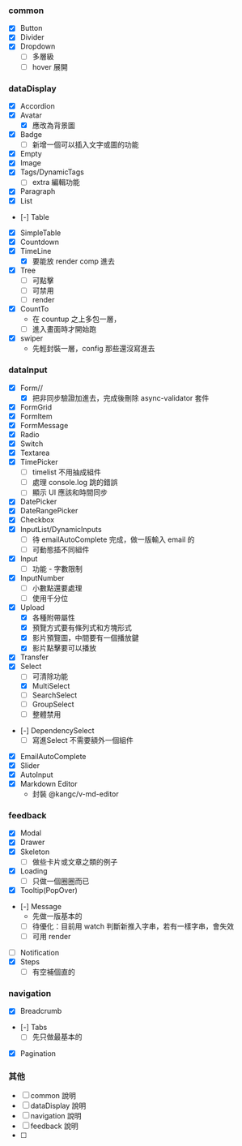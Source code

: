### common
- [x] Button
- [x] Divider
- [x] Dropdown
  - [ ] 多層級
  - [ ] hover 展開

### dataDisplay
- [x] Accordion
- [x] Avatar
  - [x] 應改為背景圖
- [x] Badge
  - [ ] 新增一個可以插入文字或圖的功能
- [x] Empty
- [x] Image
- [x] Tags/DynamicTags
  - [ ] extra 編輯功能
- [x] Paragraph
- [x] List
- [-] Table
- [x] SimpleTable
- [x] Countdown
- [x] TimeLine
  - [x] 要能放 render comp 進去
- [x] Tree
  - [ ] 可點擊
  - [ ] 可禁用
  - [ ] render
- [x] CountTo 
  -  在 countup 之上多包一層，
  -  [ ] 進入畫面時才開始跑
- [x] swiper
  - 先輕封裝一層，config 那些還沒寫進去
### dataInput
- [x] Form//
  - [x] 把非同步驗證加進去，完成後刪除 async-validator 套件
- [x] FormGrid
- [x] FormItem
- [x] FormMessage
- [x] Radio
- [x] Switch
- [x] Textarea
- [x] TimePicker
  - [ ] timelist 不用抽成組件
  - [ ] 處理 console.log 跳的錯誤
  - [ ] 顯示 UI 應該和時間同步
- [x] DatePicker
- [x] DateRangePicker
- [x] Checkbox
- [x] InputList/DynamicInputs
  - [ ] 待 emailAutoComplete 完成，做一版輸入 email 的
  - [ ] 可動態插不同組件
- [x] Input
  - [ ] 功能 - 字數限制
- [x] InputNumber
  - [ ] 小數點還要處理
  - [ ] 使用千分位
- [x] Upload
  - [x] 各種附帶屬性
  - [x] 預覽方式要有條列式和方塊形式
  - [x] 影片預覽圖，中間要有一個播放鍵
  - [x] 影片點擊要可以播放
- [x] Transfer
- [x] Select
  - [ ] 可清除功能
  - [x] MultiSelect
  - [ ] SearchSelect
  - [ ] GroupSelect
  - [ ] 整體禁用
- [-] DependencySelect
  - [ ] 寫進Select 不需要額外一個組件
- [x] EmailAutoComplete
- [x] Slider
- [x] AutoInput
- [x] Markdown Editor
  - 封裝 @kangc/v-md-editor
### feedback
- [x] Modal
- [x] Drawer
- [x] Skeleton
  - [ ] 做些卡片或文章之類的例子
- [x] Loading
  - [ ] 只做一個圈圈而已
- [x] Tooltip(PopOver)
- [-] Message
  - 先做一版基本的
  - [ ] 待優化：目前用 watch 判斷新推入字串，若有一樣字串，會失效
  - [ ] 可用 render
- [ ] Notification
- [x] Steps
  - [ ] 有空補個直的
### navigation
- [x] Breadcrumb
- [-] Tabs
  - [ ] 先只做最基本的
- [x] Pagination


### 其他
- [ ] common 說明
- [ ] dataDisplay 說明
- [ ] navigation 說明
- [ ] feedback 說明
- [ ] 